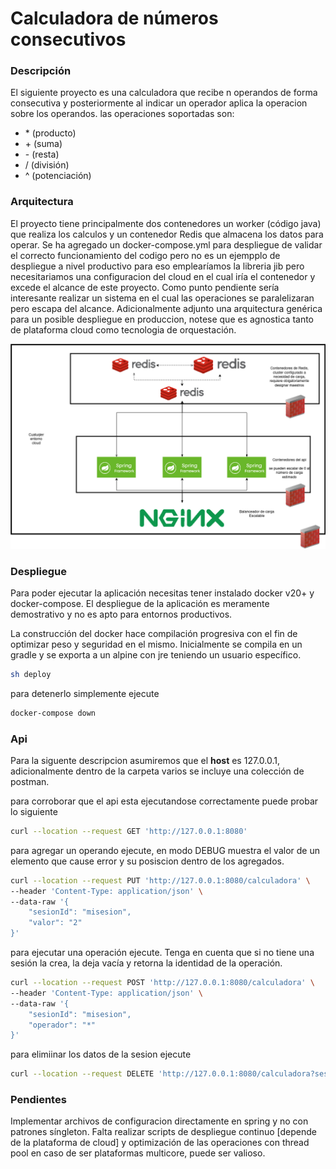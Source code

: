 # Calculadora de números consecutivos

### Descripción
El siguiente proyecto es una calculadora que recibe n operandos de forma consecutiva y posteriormente al indicar un operador aplica la operacion sobre los operandos. las operaciones soportadas son:
- \* (producto)
- \+ (suma)
- \- (resta)
- \/ (división)
- \^ (potenciación)


### Arquitectura

El proyecto tiene principalmente dos contenedores un worker (código java) que realiza los calculos y un contenedor Redis que almacena los datos para operar. Se ha agregado un docker-compose.yml para despliegue de validar el correcto funcionamiento del codigo pero no es un ejempplo de despliegue a nivel productivo para eso emplearíamos la libreria jib pero necesitariamos una configuracion del cloud en el cual iría el contenedor y excede el alcance de este proyecto. Como punto pendiente sería interesante realizar un sistema en el cual las operaciones se paralelizaran pero escapa del alcance. Adicionalmente adjunto una arquitectura genérica para un posible despliegue en produccion, notese que es agnostica tanto de plataforma cloud como tecnologia de orquestación.

![Alt text](./varios/arquitectura.png "a title")

### Despliegue
Para poder ejecutar la aplicación necesitas tener instalado docker v20+ y docker-compose. El despliegue de la aplicación es meramente demostrativo y no es apto para entornos productivos.

La construcción del docker hace compilación progresiva con el fin de optimizar peso y seguridad en el mismo. Inicialmente se compila en un gradle y se exporta a un alpine con jre teniendo un usuario específico.

```bash
sh deploy
```

para detenerlo simplemente ejecute
```bash
docker-compose down
```

### Api
Para la siguente descripcion asumiremos que el __host__ es 127.0.0.1, adicionalmente dentro de la carpeta varios se incluye una colección de postman.

para corroborar que el api esta ejecutandose correctamente puede probar lo siguiente

```bash
curl --location --request GET 'http://127.0.0.1:8080'
```

para agregar un operando ejecute, en modo DEBUG muestra el valor de un elemento que cause error y su posiscion dentro de los agregados.

```bash
curl --location --request PUT 'http://127.0.0.1:8080/calculadora' \
--header 'Content-Type: application/json' \
--data-raw '{
    "sesionId": "misesion",
    "valor": "2"
}'
```
para ejecutar una operación ejecute. Tenga en cuenta que si no tiene una sesión la crea, la deja vacía y retorna la identidad de la operación.

```bash
curl --location --request POST 'http://127.0.0.1:8080/calculadora' \
--header 'Content-Type: application/json' \
--data-raw '{
    "sesionId": "misesion",
    "operador": "*"
}'
```

para elimiinar los datos de la sesion ejecute

```bash
curl --location --request DELETE 'http://127.0.0.1:8080/calculadora?sesionId=misesion'
```

### Pendientes
Implementar archivos de configuracion directamente en spring y no con patrones síngleton. Falta realizar scripts de despliegue continuo [depende de la plataforma de cloud] y optimización de las operaciones con thread pool en caso de ser plataformas multicore, puede ser valioso.
